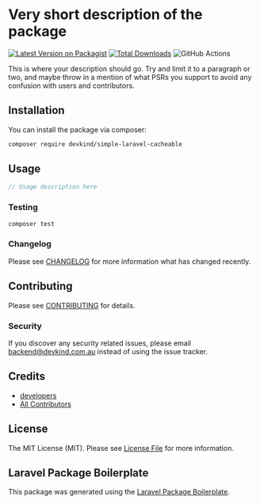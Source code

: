 # Very short description of the package

[![Latest Version on Packagist](https://img.shields.io/packagist/v/devkind/simple-laravel-cacheable.svg?style=flat-square)](https://packagist.org/packages/devkind/simple-laravel-cacheable)
[![Total Downloads](https://img.shields.io/packagist/dt/devkind/simple-laravel-cacheable.svg?style=flat-square)](https://packagist.org/packages/devkind/simple-laravel-cacheable)
![GitHub Actions](https://github.com/devkind/simple-laravel-cacheable/actions/workflows/main.yml/badge.svg)

This is where your description should go. Try and limit it to a paragraph or two, and maybe throw in a mention of what PSRs you support to avoid any confusion with users and contributors.

## Installation

You can install the package via composer:

```bash
composer require devkind/simple-laravel-cacheable
```

## Usage

```php
// Usage description here
```

### Testing

```bash
composer test
```

### Changelog

Please see [CHANGELOG](CHANGELOG.md) for more information what has changed recently.

## Contributing

Please see [CONTRIBUTING](CONTRIBUTING.md) for details.

### Security

If you discover any security related issues, please email backend@devkind.com.au instead of using the issue tracker.

## Credits

-   [developers](https://github.com/devkind)
-   [All Contributors](../../contributors)

## License

The MIT License (MIT). Please see [License File](LICENSE.md) for more information.

## Laravel Package Boilerplate

This package was generated using the [Laravel Package Boilerplate](https://laravelpackageboilerplate.com).

